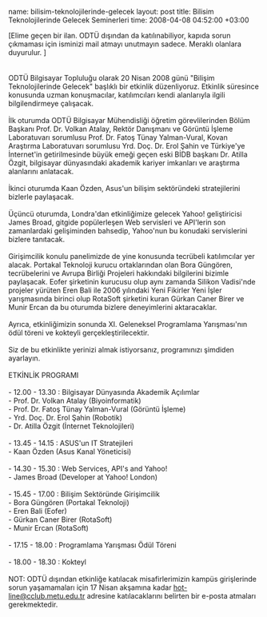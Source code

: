name: bilisim-teknolojilerinde-gelecek
layout: post
title: Bilisim Teknolojilerinde Gelecek Seminerleri
time: 2008-04-08 04:52:00 +03:00

[Elime geçen bir ilan. ODTÜ dışından da katılınabiliyor, kapıda sorun çıkmaması için isminizi mail atmayı unutmayın sadece. Meraklı olanlara duyurulur. ]<br /><br /><br />ODTÜ Bilgisayar Topluluğu olarak 20 Nisan 2008 günü "Bilişim Teknolojilerinde Gelecek" başlıklı bir etkinlik düzenliyoruz. Etkinlik süresince konusunda uzman konuşmacılar, katılımcıları kendi alanlarıyla ilgili bilgilendirmeye çalışacak.<br /><br />İlk oturumda ODTÜ Bilgisayar Mühendisliği öğretim görevlilerinden Bölüm Başkanı Prof. Dr. Volkan Atalay, Rektör Danışmanı ve Görüntü İşleme Laboratuvarı sorumlusu Prof. Dr. Fatoş Tünay Yalman-Vural, Kovan Araştırma Laboratuvarı sorumlusu Yrd. Doç. Dr. Erol Şahin ve Türkiye'ye İnternet'in getirilmesinde büyük emeği geçen eski BİDB başkanı Dr. Atilla Özgit, bilgisayar dünyasındaki akademik kariyer imkanları ve araştırma alanlarını anlatacak.<br /><br />İkinci oturumda Kaan Özden, Asus'un bilişim sektöründeki stratejilerini bizlerle paylaşacak.<br /><br />Üçüncü oturumda, Londra'dan etkinliğimize gelecek Yahoo! geliştiricisi James Broad, gitgide popülerleşen Web servisleri ve API'lerin son zamanlardaki gelişiminden bahsedip, Yahoo'nun bu konudaki servislerini bizlere tanıtacak.<br /><br />Girişimcilik konulu panelimizde de yine konusunda tecrübeli katılımcılar yer alacak. Portakal Teknoloji kurucu ortaklarından olan Bora Güngören, tecrübelerini ve Avrupa Birliği Projeleri hakkındaki bilgilerini bizimle paylaşacak. Eofer şirketinin kurucusu olup aynı zamanda Silikon Vadisi'nde projeler yürüten Eren Bali ile 2006 yılındaki Yeni Fikirler Yeni İşler yarışmasında birinci olup RotaSoft şirketini kuran Gürkan Caner Birer ve Munir Ercan da bu oturumda bizlere deneyimlerini aktaracaklar.<br /><br />Ayrıca, etkinliğimizin sonunda XI. Geleneksel Programlama Yarışması'nın ödül töreni ve kokteyli gerçekleştirilecektir.<br /><br />Siz de bu etkinlikte yerinizi almak istiyorsanız, programınızı şimdiden ayarlayın.<br /><br />ETKİNLİK PROGRAMI<br /><br />- 12.00 - 13.30 : Bilgisayar Dünyasında Akademik Açılımlar<br /> - Prof. Dr. Volkan Atalay (Biyoinformatik)<br /> - Prof. Dr. Fatoş Tünay Yalman-Vural (Görüntü İşleme)<br /> - Yrd. Doç. Dr. Erol Şahin (Robotik)<br /> - Dr. Atilla Özgit (İnternet Teknolojileri)<br /><br />- 13.45 - 14.15 : ASUS'un IT Stratejileri<br /> - Kaan Özden (Asus Kanal Yöneticisi)<br /><br />- 14.30 - 15.30 : Web Services, API's and Yahoo!<br /> - James Broad (Developer at Yahoo! London)<br /><br />- 15.45 - 17.00 : Bilişim Sektöründe Girişimcilik<br /> - Bora Güngören (Portakal Teknoloji)<br /> - Eren Bali (Eofer)<br /> - Gürkan Caner Birer (RotaSoft)<br /> - Munir Ercan (RotaSoft)<br /><br />- 17.15 - 18.00 : Programlama Yarışması Ödül Töreni<br /><br />- 18.00 - 18.30 : Kokteyl<br /><br />NOT: ODTÜ dışından etkinliğe katılacak misafirlerimizin kampüs girişlerinde sorun yaşamamaları için 17 Nisan akşamına kadar hot-line@cclub.metu.edu.tr adresine katılacaklarını belirten bir e-posta atmaları gerekmektedir.
